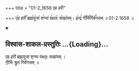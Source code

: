 +++
title = "01-2_1658 एह हरी"

+++
ए꣡ह हरी꣢꣯ ब्रह्म꣣यु꣡जा꣢ श꣣ग्मा꣡ व꣢क्षतः꣣ स꣡खा꣢यम्। इ꣡न्द्रं꣢ गी꣣र्भि꣡र्गिर्व꣢꣯णसम् ॥ 01-2:1658 ॥

<div class="js_include" newlevelforh1="2" title="विश्वास-शाकल-प्रस्तुतिः" unfilled url="/vedAH_Rk/shAkalam/saMhitA/vishvAsa-prastutiH/08/002/27_eha_harI.md">
<details open><summary><h2>विश्वास-शाकल-प्रस्तुतिः ...{Loading}...</h2></summary>


एह हरी॑ ब्रह्म॒युजा॑ श॒ग्मा व॑क्षतः॒ सखा॑यम् ।  
गी॒र्भिः श्रु॒तं गिर्व॑णसम् ॥

</details>
</div>